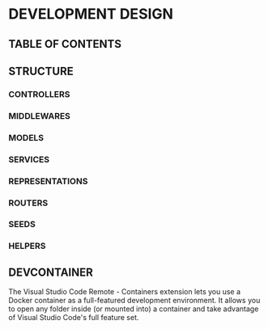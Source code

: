 # DEVELOPMENT DESIGN
## TABLE OF CONTENTS
## STRUCTURE
### CONTROLLERS
### MIDDLEWARES
### MODELS
### SERVICES
### REPRESENTATIONS
### ROUTERS
### SEEDS
### HELPERS

## DEVCONTAINER

The Visual Studio Code Remote - Containers extension lets you use a Docker container as a full-featured development environment. It allows you to open any folder inside (or mounted into) a container and take advantage of Visual Studio Code's full feature set.
